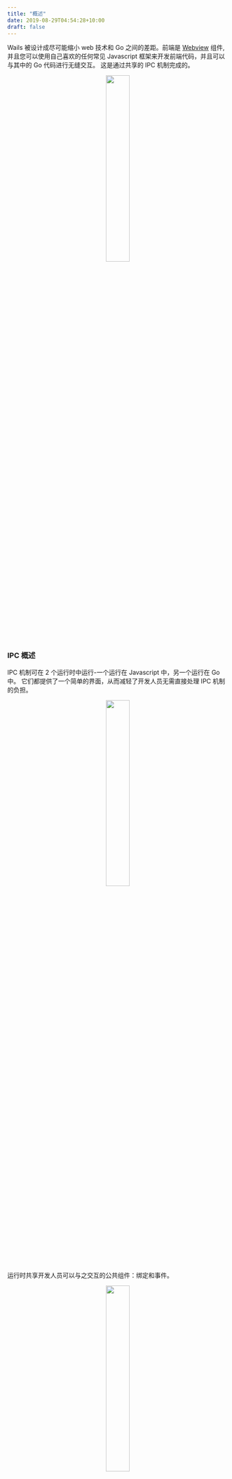 ```yaml
---
title: "概述"
date: 2019-08-29T04:54:28+10:00
draft: false
---
```


Wails 被设计成尽可能缩小 web 技术和 Go 之间的差距。前端是 [Webview](https://github.com/zserge/webview) 组件, 并且您可以使用自己喜欢的任何常见 Javascript 框架来开发前端代码，并且可以与其中的 Go 代码进行无缝交互。 这是通过共享的 IPC 机制完成的。

<p align="center" style="text-align: center">
   <img src="/images/Overview.svg" width="33%"><br/>
</p>

### IPC 概述

IPC 机制可在 2 个运行时中运行-一个运行在 Javascript 中，另一个运行在 Go 中。 它们都提供了一个简单的界面，从而减轻了开发人员无需直接处理 IPC 机制的负担。

<p align="center" style="text-align: center">
   <img src="/images/wailsapptech.svg" width="33%"><br/>
</p>

运行时共享开发人员可以与之交互的公共组件：绑定和事件。

<p align="center" style="text-align: center">
   <img src="/images/IPCDetail.svg" width="33%"><br/>
</p>

### 绑定

Wails 应用程序提供了一种方法，可让您将 Go 代码公开（绑定）到前端。 使用此方法，可以将任意函数或结构与公开的方法绑定。 在启动时，Wails 将分析绑定的函数/方法并自动以 Javascript 提供等效的函数。 这使您可以直接从 Javascript 调用绑定的 Go 代码。

<p align="center" style="text-align: center">
   <img src="/images/Binding.svg" width="40%"><br/>
</p>

JavaScript 包装函数处理了调用 Go 代码的所有复杂性。 您只需使用 Javascript 调用该函数并收到一个 Promise。
绑定 Go 代码的功能处理了绑定的所有复杂性。 如果对 Go 代码的调用成功完成，则结果将传递到 resolve 函数。 如果返回错误，则将其传递给拒绝函数。

### 事件

威尔提供了一个统一的事件系统，类似于 Javascript 的本地事件系统。 这意味着从 Go 或 Javascript 发送的任何事件都可以由任何一方接收。 数据可以与任何事件一起传递。 这样，您就可以做一些整洁的事情，例如在 Go 中运行后台进程并通知任何更新的前端。

<p align="center" style="text-align: center">
   <img src="/images/Events.svg" width="40%"><br/>
</p>
